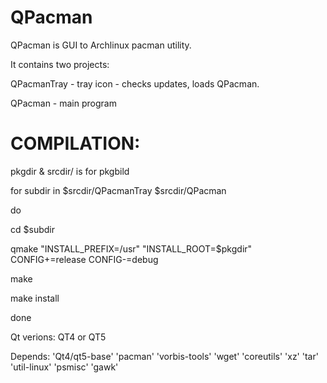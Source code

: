 # QPacman
QPacman is GUI to Archlinux pacman utility.

It contains two projects:

QPacmanTray   - tray icon - checks updates, loads QPacman.

QPacman       - main program

# COMPILATION:

pkgdir & srcdir/ is for pkgbild

for subdir in $srcdir/QPacmanTray $srcdir/QPacman

do

cd $subdir

qmake "INSTALL_PREFIX=/usr" "INSTALL_ROOT=$pkgdir" CONFIG+=release CONFIG-=debug

make

make install

done

Qt verions: QT4 or QT5

Depends: 'Qt4/qt5-base' 'pacman' 'vorbis-tools' 'wget' 'coreutils' 'xz' 'tar' 'util-linux' 'psmisc' 'gawk'

